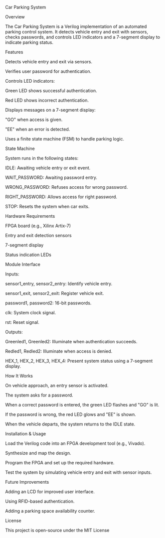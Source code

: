 Car Parking System

Overview

The Car Parking System is a Verilog implementation of an automated parking control system. It detects vehicle entry and exit with sensors, checks passwords, and controls LED indicators and a 7-segment display to indicate parking status.

Features

Detects vehicle entry and exit via sensors.

Verifies user password for authentication.

Controls LED indicators:

Green LED shows successful authentication.

Red LED shows incorrect authentication.

Displays messages on a 7-segment display:

"GO" when access is given.

"EE" when an error is detected.

Uses a finite state machine (FSM) to handle parking logic.

State Machine

System runs in the following states:

IDLE: Awaiting vehicle entry or exit event.

WAIT_PASSWORD: Awaiting password entry.

WRONG_PASSWORD: Refuses access for wrong password.

RIGHT_PASSWORD: Allows access for right password.

STOP: Resets the system when car exits.

Hardware Requirements

FPGA board (e.g., Xilinx Artix-7)

Entry and exit detection sensors

7-segment display

Status indication LEDs

Module Interface

Inputs:

sensor1_entry, sensor2_entry: Identify vehicle entry.

sensor1_exit, sensor2_exit: Register vehicle exit.

password1, password2: 16-bit passwords.

clk: System clock signal.

rst: Reset signal.

Outputs:

Greenled1, Greenled2: Illuminate when authentication succeeds.

Redled1, Redled2: Illuminate when access is denied.

HEX_1, HEX_2, HEX_3, HEX_4: Present system status using a 7-segment display.

How It Works

On vehicle approach, an entry sensor is activated.

The system asks for a password.

When a correct password is entered, the green LED flashes and "GO" is lit.

If the password is wrong, the red LED glows and "EE" is shown.

When the vehicle departs, the system returns to the IDLE state.

Installation & Usage

Load the Verilog code into an FPGA development tool (e.g., Vivado).

Synthesize and map the design.

Program the FPGA and set up the required hardware.

Test the system by simulating vehicle entry and exit with sensor inputs.

Future Improvements

Adding an LCD for improved user interface.

Using RFID-based authentication.

Adding a parking space availability counter.

License

This project is open-source under the MIT License

